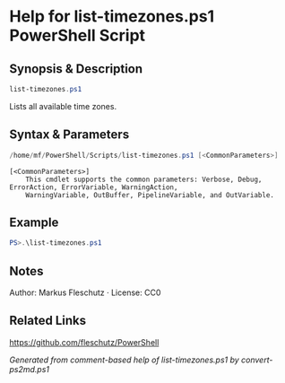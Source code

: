 # Help for list-timezones.ps1 PowerShell Script

## Synopsis & Description
```powershell
list-timezones.ps1
```

Lists all available time zones.

## Syntax & Parameters
```powershell
/home/mf/PowerShell/Scripts/list-timezones.ps1 [<CommonParameters>]
```

```
[<CommonParameters>]
    This cmdlet supports the common parameters: Verbose, Debug, ErrorAction, ErrorVariable, WarningAction, 
    WarningVariable, OutBuffer, PipelineVariable, and OutVariable.
```

## Example
```powershell
PS>.\list-timezones.ps1
```


## Notes
Author: Markus Fleschutz · License: CC0

## Related Links
https://github.com/fleschutz/PowerShell

*Generated from comment-based help of list-timezones.ps1 by convert-ps2md.ps1*
